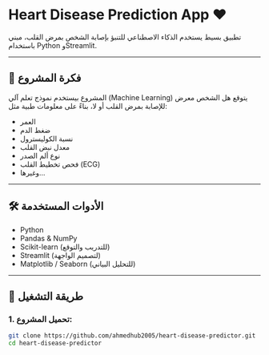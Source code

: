 # Heart Disease Prediction App ❤️

تطبيق بسيط يستخدم الذكاء الاصطناعي للتنبؤ بإصابة الشخص بمرض القلب، مبني باستخدام Python وStreamlit.

---

## 🧠 فكرة المشروع

المشروع بيستخدم نموذج تعلم آلي (Machine Learning) يتوقع هل الشخص معرض للإصابة بمرض القلب أو لا، بناءً على معلومات طبية مثل:

- العمر
- ضغط الدم
- نسبة الكوليسترول
- معدل نبض القلب
- نوع ألم الصدر
- فحص تخطيط القلب (ECG)
- وغيرها...

---

## 🛠️ الأدوات المستخدمة

- Python  
- Pandas & NumPy  
- Scikit-learn (للتدريب والتوقع)  
- Streamlit (لتصميم الواجهة)  
- Matplotlib / Seaborn (للتحليل البياني)

---

## 🚀 طريقة التشغيل

### 1. تحميل المشروع:

```bash
git clone https://github.com/ahmedhub2005/heart-disease-predictor.git
cd heart-disease-predictor
